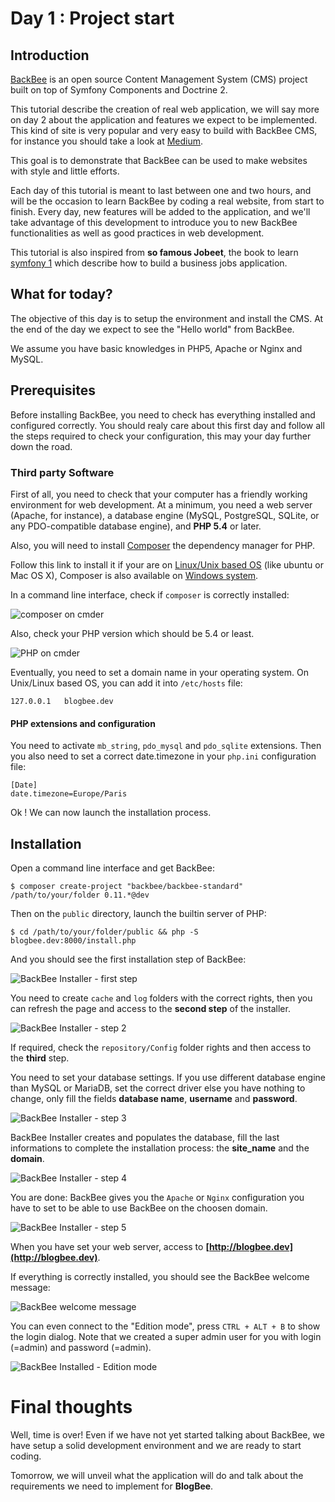 Day 1 : Project start
================

Introduction
---------------

[BackBee](http://www.backbee.com) is an open source Content Management System (CMS) project built on top of Symfony Components and Doctrine 2.

This tutorial describe the creation of real web application, we will say more on day 2 about the application and features we expect to be implemented.
This kind of site is very popular and very easy to build with BackBee CMS, for instance you should take a look at [Medium](http://www.medium.com).

This goal is to demonstrate that BackBee can be used to make websites with style and little efforts.

Each day of this tutorial is meant to last between one and two hours, and will be the occasion to learn BackBee by coding a real website, from start to finish. Every day, new features will be added to the application, and we'll take advantage of this development to introduce you to new BackBee functionalities as well as good practices in web development.

This tutorial is also inspired from **so famous Jobeet**, the book to learn [symfony 1](http://symfony.com/legacy) which describe how to build a business jobs application.

What for today?
-------------------

The objective of this day is to setup the environment and install the CMS. At the end of the day we expect to see the "Hello world" from BackBee.

We assume you have basic knowledges in PHP5, Apache or Nginx and MySQL.

Prerequisites
----------------

Before installing BackBee, you need to check has everything installed and configured correctly. You should realy care about this first day and follow all the steps required to check your configuration, this may your day further down the road.

### Third party Software

First of all, you need to check that your computer has a friendly working environment for web development. At a minimum, you need a web server (Apache, for instance), a database engine (MySQL, PostgreSQL, SQLite, or any PDO-compatible database engine), and **PHP 5.4** or later.

Also, you will need to install [Composer](https://getcomposer.org/) the dependency manager for PHP.

Follow this link to install it if your are on [Linux/Unix based OS](https://getcomposer.org/doc/00-intro.md#globally) (like ubuntu or Mac OS X), Composer is also available on [Windows system](https://getcomposer.org/doc/00-intro.md#installation-windows).

In a command line interface, check if ``composer`` is correctly installed:

![composer on cmder](http://i.imgur.com/xDZi6Sc.png "composer")

Also, check your PHP version which should be 5.4 or least.

![PHP on cmder](http://i.imgur.com/DkgQJz2.png "PHP")


Eventually, you need to set a domain name in your operating system.
On Unix/Linux based OS, you can add it into ``/etc/hosts`` file:

    127.0.0.1   blogbee.dev

#### PHP extensions and configuration

You need to activate ``mb_string``, ``pdo_mysql`` and ``pdo_sqlite`` extensions.
Then you also need to set a correct date.timezone in your ``php.ini`` configuration file:

    [Date]
    date.timezone=Europe/Paris

Ok ! We can now launch the installation process.

Installation
--------------

Open a command line interface and get BackBee:

    $ composer create-project "backbee/backbee-standard" /path/to/your/folder 0.11.*@dev

Then on the ``public`` directory, launch the builtin server of PHP:

    $ cd /path/to/your/folder/public && php -S blogbee.dev:8000/install.php

And you should see the first installation step of BackBee:

![BackBee Installer - first step](http://i.imgur.com/saok4nc.png "BackBee Installer - first step")

You need to create ``cache`` and ``log`` folders with the correct rights, then you can refresh the page and access to the **second step** of the installer.

![BackBee Installer - step 2](http://i.imgur.com/YBUecHz.png "BackBee Installer - step 2")

If required, check the ``repository/Config`` folder rights and then access to the **third** step.

You need to set your database settings. If you use different database engine than MySQL or MariaDB, set the correct driver else you have nothing to change, only fill the fields **database name**, **username** and **password**.

![BackBee Installer - step 3](http://i.imgur.com/ylWQZPm.png "BackBee Installer - step 3")

BackBee Installer creates and populates the database, fill the last informations to complete the installation process: the **site_name** and the **domain**.

![BackBee Installer - step 4](http://i.imgur.com/OMhfsrI.png "BackBee Installer - step 4")

You are done: BackBee gives you the ``Apache`` or ``Nginx`` configuration you have to set to be able to use BackBee on the choosen domain.

![BackBee Installer - step 5](http://i.imgur.com/hvdhOjN.png "BackBee Installer - step 5")

When you have set your web server, access to **[http://blogbee.dev](http://blogbee.dev)**.

If everything is correctly installed, you should see the BackBee welcome message:

![BackBee welcome message](http://i.imgur.com/rWY8IQk.png "BackBee welcome message")

You can even connect to the "Edition mode", press  ``CTRL + ALT + B`` to show the login dialog. Note that we created a super admin user for you with login (=admin) and password (=admin).

![BackBee Installed - Edition mode](http://i.imgur.com/3LBfnBL.png "BackBee Installed - Edition mode")

Final thoughts
============

Well, time is over! Even if we have not yet started talking about BackBee, we have setup a solid development environment and we are ready to start coding.

Tomorrow, we will unveil what the application will do and talk about the requirements we need to implement for **BlogBee**.

